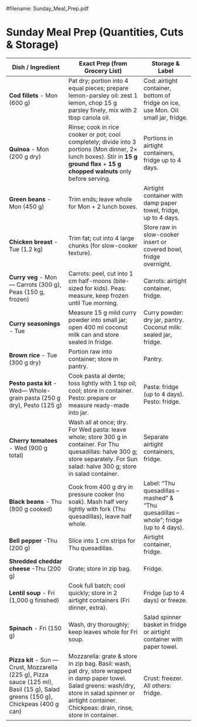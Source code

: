 #filename: Sunday_Meal_Prep.pdf
# Sunday Meal Prep (Quantities, Cuts & Storage)

| Dish / Ingredient | Exact Prep (from Grocery List) | Storage & Label |
|-------------------|--------------------------------|-----------------|
| **Cod fillets** - Mon (600 g) | Pat dry; portion into 4 equal pieces; prepare lemon-parsley oil: zest 1 lemon, chop 15 g parsley finely, mix with 2 tbsp canola oil. | Cod: airtight container, bottom of fridge on ice, use Mon. Oil: small jar, fridge. |
| **Quinoa** - Mon (200 g dry) | Rinse; cook in rice cooker or pot; cool completely; divide into 3 portions (Mon dinner, 2× lunch boxes). Stir in **15 g ground flax** + **15 g chopped walnuts** only before serving. | Portions in airtight containers, fridge up to 4 days. |
| **Green beans** - Mon (450 g) | Trim ends; leave whole for Mon + 2 lunch boxes. | Airtight container with damp paper towel, fridge, up to 4 days. |
| **Chicken breast** - Tue (1.2 kg) | Trim fat; cut into 4 large chunks (for slow-cooker texture). | Store raw in slow-cooker insert or covered bowl, fridge overnight. |
| **Curry veg** - Mon — Carrots (300 g), Peas (150 g, frozen) | Carrots: peel, cut into 1 cm half-moons (bite-sized for kids). Peas: measure, keep frozen until Tue morning. | Carrots: airtight container, fridge. |
| **Curry seasonings** - Tue | Measure 15 g mild curry powder into small jar; open 400 ml coconut milk can and store sealed in fridge. | Curry powder: dry jar, pantry. Coconut milk: sealed jar, fridge. |
| **Brown rice** - Tue (300 g dry) | Portion raw into container; store in pantry. | Pantry. |
| **Pesto pasta kit** - Wed— Whole-grain pasta (250 g dry), Pesto (125 g) | Cook pasta al dente; toss lightly with 1 tsp oil; cool; store in container. Pesto: prepare or measure ready-made into jar. | Pasta: fridge (up to 4 days). Pesto: fridge. |
| **Cherry tomatoes** - Wed (900 g total) | Wash all at once; dry. For Wed pasta: leave whole; store 300 g in container. For Thu quesadillas: halve 300 g; store separately. For Sun salad: halve 300 g; store in salad container. | Separate airtight containers, fridge. |
| **Black beans** - Thu (800 g cooked) | Cook from 400 g dry in pressure cooker (no soak). Mash half very lightly with fork (Thu quesadillas), leave half whole. | Label: “Thu quesadillas – mashed” & “Thu quesadillas – whole”; fridge (up to 4 days). |
| **Bell pepper** -Thu (200 g) | Slice into 1 cm strips for Thu quesadillas. | Airtight container, fridge. |
| **Shredded cheddar cheese** -Thu (200 g) | Grate; store in zip bag. | Fridge. |
| **Lentil soup** - Fri (1,000 g finished) | Cook full batch; cool quickly; store in 2 airtight containers (Fri dinner, extra). | Fridge (up to 4 days) or freeze. |
| **Spinach** - Fri (150 g) | Wash, dry thoroughly; keep leaves whole for Fri soup. | Salad spinner basket in fridge or airtight container with paper towel. |
| **Pizza kit** - Sun — Crust, Mozzarella (225 g), Pizza sauce (125 ml), Basil (15 g), Salad greens (150 g), Chickpeas (400 g can) | Mozzarella: grate & store in zip bag. Basil: wash, pat dry, store wrapped in damp paper towel. Salad greens: wash/dry, store in salad spinner or airtight container. Chickpeas: drain, rinse, store in container. | Crust: freezer. All others: fridge. |

